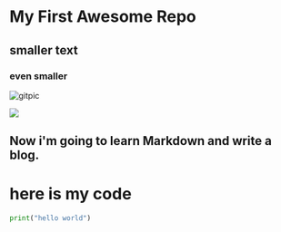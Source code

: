 # My First Awesome Repo  
## smaller text
### even smaller
  

![gitpic](https://cdn0.tnwcdn.com/wp-content/blogs.dir/1/files/2018/03/GitHub-brave-hed-796x418.jpg) 

   
![](https://i.pinimg.com/originals/54/7a/9c/547a9cc6b93e10261f1dd8a8af474e03.jpg)


## Now i'm going to learn Markdown and write a blog. 

  
# here is my code   
  
 ```python
 print("hello world")
 
 ```
